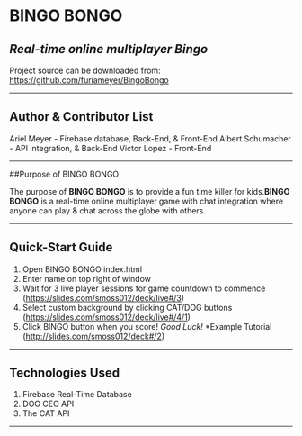 # BINGO BONGO

## *Real-time online multiplayer Bingo*

Project source can be downloaded from: https://github.com/furiameyer/BingoBongo

---

## Author & Contributor List

Ariel Meyer - Firebase database, Back-End, & Front-End
Albert Schumacher - API integration, & Back-End
Victor Lopez - Front-End

---

##Purpose of BINGO BONGO

The purpose of **BINGO BONGO** is to provide a fun time killer for kids.**BINGO BONGO** is a real-time online multiplayer game with chat integration where anyone can play & chat across the globe with others.

---

## Quick-Start Guide

1. Open BINGO BONGO index.html
2. Enter name on top right of window 
3. Wait for 3 live player sessions for game countdown to commence (https://slides.com/smoss012/deck/live#/3)
4. Select custom background by clicking CAT/DOG buttons (https://slides.com/smoss012/deck/live#/4/1)
5. Click BINGO button when you score! *Good Luck!*
*Example Tutorial (http://slides.com/smoss012/deck#/2)

---

## Technologies Used

1. Firebase Real-Time Database 
2. DOG CEO API
3. The CAT API

---

## 
